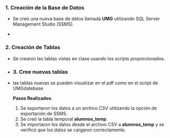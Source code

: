 ### 1. Creación de la Base de Datos

- Se creó una nueva base de datos llamada **UMG** utilizando SQL Server Management Studio (SSMS).

- 
### 2. Creación de Tablas

- Se crearon las tablas vistas en clase usando los scripts proporcionados.

- ### 3. Cree nuevas tablas
- las tablas nuevas se pueden visualizar en el pdf como en el script de UMGdatebase

  **Pasos Realizados**:
  1. Se exportaron los datos a un archivo CSV utilizando la opción de exportación de SSMS.
  2. Se creó la tabla temporal **alumnos_temp**.
  3. Se importaron los datos desde el archivo CSV a **alumnos_temp** y se verificó que los datos se cargaron correctamente.
